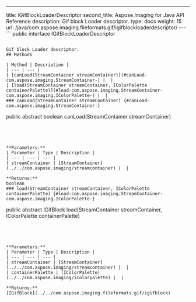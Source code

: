 ---
title: IGifBlockLoaderDescriptor
second_title: Aspose.Imaging for Java API Reference
description: Gif block Loader descriptor.
type: docs
weight: 15
url: /java/com.aspose.imaging.fileformats.gif/igifblockloaderdescriptor/
---```
public interface IGifBlockLoaderDescriptor
```

Gif block Loader descriptor.
## Methods

| Method | Description |
| --- | --- |
| [canLoad(StreamContainer streamContainer)](#canLoad-com.aspose.imaging.StreamContainer-) |  |
| [load(StreamContainer streamContainer, IColorPalette containerPalette)](#load-com.aspose.imaging.StreamContainer-com.aspose.imaging.IColorPalette-) |  |
### canLoad(StreamContainer streamContainer) {#canLoad-com.aspose.imaging.StreamContainer-}
```
public abstract boolean canLoad(StreamContainer streamContainer)
```




**Parameters:**
| Parameter | Type | Description |
| --- | --- | --- |
| streamContainer | [StreamContainer](../../com.aspose.imaging/streamcontainer) |  |

**Returns:**
boolean
### load(StreamContainer streamContainer, IColorPalette containerPalette) {#load-com.aspose.imaging.StreamContainer-com.aspose.imaging.IColorPalette-}
```
public abstract IGifBlock load(StreamContainer streamContainer, IColorPalette containerPalette)
```




**Parameters:**
| Parameter | Type | Description |
| --- | --- | --- |
| streamContainer | [StreamContainer](../../com.aspose.imaging/streamcontainer) |  |
| containerPalette | [IColorPalette](../../com.aspose.imaging/icolorpalette) |  |

**Returns:**
[IGifBlock](../../com.aspose.imaging.fileformats.gif/igifblock)
